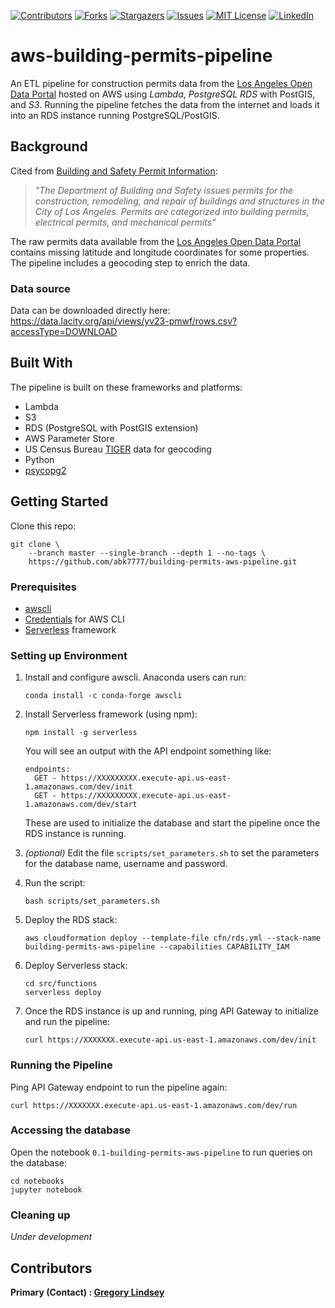 [![Contributors][contributors-shield]][contributors-url]
[![Forks][forks-shield]][forks-url]
[![Stargazers][stars-shield]][stars-url]
[![Issues][issues-shield]][issues-url]
[![MIT License][license-shield]][license-url]
[![LinkedIn][linkedin-shield]][linkedin-url]

aws-building-permits-pipeline
==============================

An ETL pipeline for construction permits data from the [Los Angeles Open Data Portal](https://data.lacity.org/) hosted on AWS using  *Lambda*, *PostgreSQL RDS* with PostGIS, and *S3*. Running the pipeline fetches the data from the internet and loads it into an RDS instance running PostgreSQL/PostGIS.

## Background
Cited from [Building and Safety Permit Information](https://data.lacity.org/A-Prosperous-City/Building-and-Safety-Permit-Information-Old/yv23-pmwf):<br>
>*"The Department of Building and Safety issues permits for the construction, remodeling, and repair of buildings and structures in the City of Los Angeles. Permits are categorized into building permits, electrical permits, and mechanical permits"*

The raw permits data available from the [Los Angeles Open Data Portal](https://data.lacity.org/) contains missing latitude and longitude coordinates for some properties. The pipeline includes a geocoding step to enrich the data.

### Data source
Data can be downloaded directly here:<br>
https://data.lacity.org/api/views/yv23-pmwf/rows.csv?accessType=DOWNLOAD

## Built With
The pipeline is built on these frameworks and platforms:
* Lambda
* S3
* RDS (PostgreSQL with PostGIS extension)
* AWS Parameter Store
* US Census Bureau [TIGER](https://en.wikipedia.org/wiki/Topologically_Integrated_Geographic_Encoding_and_Referencing) data for geocoding
* Python
* [psycopg2](https://pypi.org/project/psycopg2/)

## Getting Started

Clone this repo:
```
git clone \
    --branch master --single-branch --depth 1 --no-tags \
    https://github.com/abk7777/building-permits-aws-pipeline.git
```

### Prerequisites
* [awscli](https://docs.aws.amazon.com/cli/latest/userguide/install-cliv2.html)
* [Credentials](https://docs.aws.amazon.com/cli/latest/userguide/cli-chap-configure.html) for AWS CLI
* [Serverless](https://www.serverless.com/framework/docs/getting-started/) framework

### Setting up Environment
1. Install and configure awscli. Anaconda users can run:
   ```
   conda install -c conda-forge awscli
   ```

2. Install Serverless framework (using npm):
   ```
   npm install -g serverless
   ```
     You will see an output with the API endpoint something like:
     ```
     endpoints:
       GET - https://XXXXXXXXX.execute-api.us-east-1.amazonaws.com/dev/init
       GET - https://XXXXXXXXX.execute-api.us-east-1.amazonaws.com/dev/start
     ```
     These are used to initialize the database and start the pipeline once the RDS instance is running.

1. *(optional)* Edit the file `scripts/set_parameters.sh` to set the parameters for the database name, username and password.
2. Run the script:
   ```
   bash scripts/set_parameters.sh
   ```
3. Deploy the RDS stack:
   ```
   aws cloudformation deploy --template-file cfn/rds.yml --stack-name building-permits-aws-pipeline --capabilities CAPABILITY_IAM
   ```
4. Deploy Serverless stack:
   ```
   cd src/functions
   serverless deploy
   ```
5. Once the RDS instance is up and running, ping API Gateway to initialize and run the pipeline:
   ```
   curl https://XXXXXXX.execute-api.us-east-1.amazonaws.com/dev/init
   ```

### Running the Pipeline
   Ping API Gateway endpoint to run the pipeline again:
   ```
   curl https://XXXXXXX.execute-api.us-east-1.amazonaws.com/dev/run
   ```

### Accessing the database
   Open the notebook `0.1-building-permits-aws-pipeline` to run queries on the database:
   ```
   cd notebooks
   jupyter notebook
   ```

### Cleaning up
*Under development*
## Contributors

**Primary (Contact) : [Gregory Lindsey](https://github.com/gclindsey)**

[contributors-shield]: https://img.shields.io/github/contributors/abk7777/building-permits-aws-pipeline.svg?style=flat-square
[contributors-url]: https://github.com/abk7777/building-permits-aws-pipeline/graphs/contributors
[forks-shield]: https://img.shields.io/github/forks/abk7777/building-permits-aws-pipeline.svg?style=flat-square
[forks-url]: https://github.com/abk7777/building-permits-aws-pipeline/network/members
[stars-shield]: https://img.shields.io/github/stars/abk7777/building-permits-aws-pipeline.svg?style=flat-square
[stars-url]: https://github.com/abk7777/building-permits-aws-pipeline/stargazers
[issues-shield]: https://img.shields.io/github/issues/abk7777/building-permits-aws-pipeline.svg?style=flat-square
[issues-url]: https://github.com/abk7777/building-permits-aws-pipeline/issues
[license-shield]: https://img.shields.io/github/license/abk7777/building-permits-aws-pipeline.svg?style=flat-square
[license-url]: https://github.com/abk7777/building-permits-aws-pipeline/blob/master/LICENSE
[linkedin-shield]: https://img.shields.io/badge/-LinkedIn-black.svg?style=flat-square&logo=linkedin&colorB=555
[linkedin-url]: https://linkedin.com/in/gregory-lindsey/